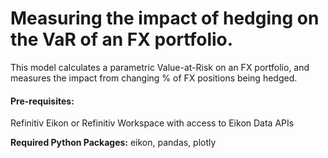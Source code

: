 # Measuring the impact of hedging on the VaR of an FX portfolio.
This model calculates a parametric Value-at-Risk on an FX portfolio, and measures the impact from changing % of FX positions being hedged.

#### Pre-requisites:

Refinitiv Eikon or Refinitiv Workspace with access to Eikon Data APIs

<b>Required Python Packages:</b> eikon, pandas, plotly
